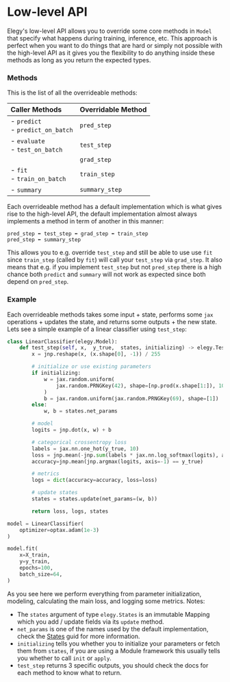 # Low-level API
Elegy's low-level API allows you to override some core methods in `Model` that specify what happens during training, inference, etc. This approach is perfect when you want to do things that are hard or simply not possible with the high-level API as it gives you the flexibility to do anything inside these methods as long as you return the expected types. 


### Methods
This is the list of all the overrideable methods:

| Caller Methods                       | Overridable Method |
| :----------------------------------- | :----------------- |
| - `predict` <br>- `predict_on_batch` | `pred_step`        |
| - `evaluate`<br>- `test_on_batch`    | `test_step`        |
|                                      | `grad_step`        |
| - `fit`<br>- `train_on_batch`        | `train_step`       |
| - `summary`                          | `summary_step`     |

Each overrideable method has a default implementation which is what gives rise to the high-level API, the default implementation almost always implements a method in term of another in this manner:

```
pred_step ⬅ test_step ⬅ grad_step ⬅ train_step
pred_step ⬅ summary_step
```
This allows you to e.g. override `test_step` and still be able to use use `fit` since `train_step` (called by `fit`) will call your `test_step` via `grad_step`. It also means that e.g. if you implement `test_step` but not `pred_step` there is a high chance both `predict` and `summary` will not work as expected since both depend on `pred_step`. 

### Example
Each overrideable methods takes some input + state, performs some `jax` operations + updates the state, and returns some outputs + the new state. Lets see a simple example of a linear classifier using `test_step`:

```python
class LinearClassifier(elegy.Model):
    def test_step(self, x,  y_true,  states, initializing) -> elegy.TestStep:  
        x = jnp.reshape(x, (x.shape[0], -1)) / 255

        # initialize or use existing parameters
        if initializing:
            w = jax.random.uniform(
                jax.random.PRNGKey(42), shape=[np.prod(x.shape[1:]), 10]
            )
            b = jax.random.uniform(jax.random.PRNGKey(69), shape=[1])
        else:
            w, b = states.net_params

        # model
        logits = jnp.dot(x, w) + b

        # categorical crossentropy loss
        labels = jax.nn.one_hot(y_true, 10)
        loss = jnp.mean(-jnp.sum(labels * jax.nn.log_softmax(logits), axis=-1))
        accuracy=jnp.mean(jnp.argmax(logits, axis=-1) == y_true)

        # metrics
        logs = dict(accuracy=accuracy, loss=loss)

        # update states
        states = states.update(net_params=(w, b))

        return loss, logs, states

model = LinearClassifier(
    optimizer=optax.adam(1e-3)
)

model.fit(
    x=X_train,
    y=y_train,
    epochs=100,
    batch_size=64,
)
```

As you see here we perform everything from parameter initialization, modeling, calculating the main loss, and logging some metrics. Notes:

* The `states` argument of type `elegy.States` is an immutable Mapping which you add / update fields via its `update` method.
* `net_params` is one of the names used by the default implementation, check the [States](./states.md) guid for more information.
* `initializing` tells you whether you to initialize your parameters or fetch them from `states`, if you are using a Module framework this usually tells you whether to call `init` or `apply`.
* `test_step` returns 3 specific outputs, you should check the docs for each method to know what to return.
